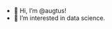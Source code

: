 - 👋 Hi, I’m @augtus!
- 👀 I’m interested in data science.

<!---
augtus/augtus is a ✨ special ✨ repository because its `README.md` (this file) appears on your GitHub profile.
You can click the Preview link to take a look at your changes.
--->
